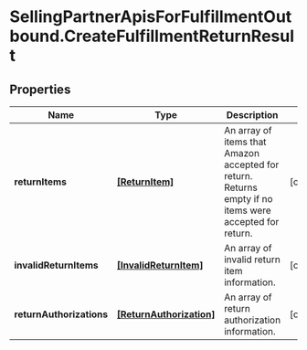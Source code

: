 # SellingPartnerApisForFulfillmentOutbound.CreateFulfillmentReturnResult

## Properties

Name | Type | Description | Notes
------------ | ------------- | ------------- | -------------
**returnItems** | [**[ReturnItem]**](ReturnItem.md) | An array of items that Amazon accepted for return. Returns empty if no items were accepted for return. | [optional] 
**invalidReturnItems** | [**[InvalidReturnItem]**](InvalidReturnItem.md) | An array of invalid return item information. | [optional] 
**returnAuthorizations** | [**[ReturnAuthorization]**](ReturnAuthorization.md) | An array of return authorization information. | [optional] 


